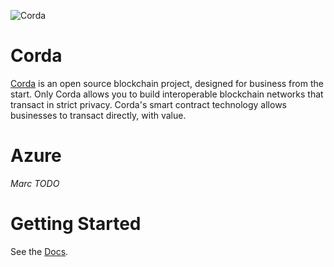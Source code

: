 ![Corda](https://www.corda.net/wp-content/uploads/2016/11/fg005_corda_b.png)



# Corda

[Corda](https://www.corda.net/) is an open source blockchain project, designed for business from the start. 
Only Corda allows you to build interoperable blockchain networks that transact in strict privacy. 
Corda's smart contract technology allows businesses to transact directly, with value.

# Azure 

_Marc TODO_

# Getting Started 

See the [Docs](service-bus-integration/docs/Index.md).